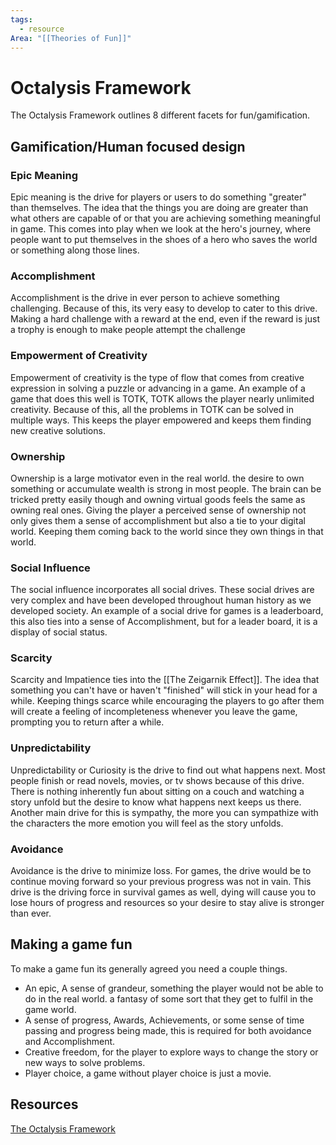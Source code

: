 ```yaml
---
tags:
  - resource
Area: "[[Theories of Fun]]"
---
```


# Octalysis Framework
The Octalysis Framework outlines 8 different facets for fun/gamification.

## Gamification/Human focused design

### Epic Meaning
Epic meaning is the drive for players or users to do something "greater" than themselves. The idea that the things you are doing are greater than what others are capable of or that you are achieving something meaningful in game. This comes into play when we look at the hero's journey, where people want to put themselves in the shoes of a hero who saves the world or something along those lines.
### Accomplishment
Accomplishment is the drive in ever person to achieve something challenging. Because of this, its very easy to develop to cater to this drive. Making a hard challenge with a reward at the end, even if the reward is just a trophy is enough to make people attempt the challenge 
### Empowerment of Creativity
Empowerment of creativity is the type of flow that comes from creative expression in solving a puzzle or advancing in a game. An example of a game that does this well is TOTK, TOTK allows the player nearly unlimited creativity. Because of this, all the problems in TOTK can be solved in multiple ways. This keeps the player empowered and keeps them finding new creative solutions.
### Ownership
Ownership is a large motivator even in the real world. the desire to own something or accumulate wealth is strong in most people. The brain can be tricked pretty easily though and owning virtual goods feels the same as owning real ones. Giving the player a perceived sense of ownership not only gives them a sense of accomplishment but also a tie to your digital world. Keeping them coming back to the world since they own things in that world. 
### Social Influence
The social influence incorporates all social drives. These social drives are very complex and have been developed throughout human history as we developed society. An example of a social drive for games is a leaderboard, this also ties into a sense of Accomplishment, but for a leader board, it is a display of social status. 

### Scarcity
Scarcity and Impatience ties into the [[The Zeigarnik Effect]]. The idea that something you can't have or haven't "finished" will stick in your head for a while. Keeping things scarce while encouraging the players to go after them will create a feeling of incompleteness whenever you leave the game, prompting you to return after a while.
### Unpredictability
Unpredictability or Curiosity is the drive to find out what happens next. Most people finish or read novels, movies, or tv shows because of this drive. There is nothing inherently fun about sitting on a couch and watching a story unfold but the desire to know what happens next keeps us there. Another main drive for this is sympathy, the more you can sympathize with the characters the more emotion you will feel as the story unfolds.

### Avoidance
Avoidance is the drive to minimize loss. For games, the drive would be to continue moving forward so your previous progress was not in vain. This drive is the driving force in survival games as well, dying will cause you to lose hours of progress and resources so your desire to stay alive is stronger than ever. 

## Making a game fun
To make a game fun its generally agreed you need a couple things.

- An epic, A sense of grandeur, something the player would not be able to do in the real world. a fantasy of some sort that they get to fulfil in the game world.
- A sense of progress, Awards, Achievements, or some sense of time passing and progress being made, this is required for both avoidance and Accomplishment. 
- Creative freedom, for the player to explore ways to change the story or new ways to solve problems.
- Player choice, a game without player choice is just a movie.


## Resources
[The Octalysis Framework](https://yukaichou.com/gamification-examples/octalysis-complete-gamification-framework/)
